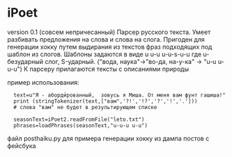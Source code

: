 # iPoet
version 0.1 (совсем непричесанный)
Парсер русского текста.
Умеет разбивать предложения на слова и слова на слога.
Пригоден для генерации хокку путем выдирания из текстов фраз подходящих под шаблон из слогов. 
Шаблоны задаются в виде u u-u u-u-s-u-u 
где u-безударный слог, S-ударный. ("вода, наука"->"во-да, на-у-ка" -> "u-u u-u-u")
К парсеру прилагаются тексты с описаниями природы

пример использования:

      text=u"Я - аборди́рованный,  зовусь я Миша. От меня вам фунт гашиша!"
      print (stringTokenizer(text,["вам",'?!','!?','?','!','.']))
      # слова "вам" не будет в результирующем списке
      
      seasonText=iPoet2.readFromFile("leto.txt")
      phrases=loadPhrases(seasonText,"u-u-u u-u")

файл posthaiku.py для примера генерации хокку из дампа постов с фейсбука


